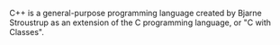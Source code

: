 C++ is a general-purpose programming language created by Bjarne Stroustrup as an extension of the C programming language, or "C with Classes".